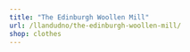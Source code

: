 ```yaml
---
title: "The Edinburgh Woollen Mill"
url: /llandudno/the-edinburgh-woollen-mill/
shop: clothes
---
```

